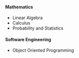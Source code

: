 #### Mathematics
* Linear Algebra
* Calculus
* Probability and Statistics
#### Software Engineering
* Object Oriented Programming
  

